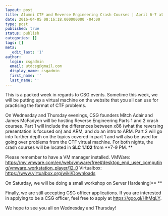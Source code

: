 ```yaml
---
layout: post
title: Alumni CTF and Reverse Engineering Crash Courses | April 6-7 at 7pm | SLC 1.102
date: 2016-04-05 08:16:18.000000000 -04:00
type: post
published: true
status: publish
categories: []
tags: []
meta:
  _edit_last: '1'
author:
  login: csgadmin
  email: utdcsg@gmail.com
  display_name: csgadmin
  first_name: ''
  last_name: ''
---
```


This is a packed week in regards to CSG events. Sometime this week, we will be putting up a virtual machine on the website that you all can use for practising the format of CTF problems.

<span class="aBn" tabindex="0" data-term="goog_1870565558"><span class="aQJ">On Wednesday</span></span> and <span class="aBn" tabindex="0" data-term="goog_1870565559"><span class="aQJ">Thursday</span></span> evenings, CSG founders Mitch Adair and James McFadyen will be hosting Reverse Engineering Parts 1 and 2 crash courses. Part 1 will include the differences between x86 (what the reversing presentation is focused on) and ARM, and do an intro to ARM. Part 2 will go into further depth on the topics covered in part 1 and will also be used for going over problems from the CTF virtual machine. For both nights, the crash courses will be located in **SLC 1.102** from **<span class="aBn" tabindex="0" data-term="goog_1870565560"><span class="aQJ">7-9 PM</span></span>.
**

Please remember to have a VM manager installed.
VMWare: <https://my.vmware.com/en/web/vmware/free#desktop_end_user_computing/vmware_workstation_player/12_0>
Virtualbox: <https://www.virtualbox.org/wiki/Downloads>

<span class="aBn" tabindex="0" data-term="goog_1870565561"><span class="aQJ">On Saturday</span></span>**,** we will be doing a small workshop on Server Hardening!**
**

Finally, we are still accepting CSG officer applications. If you are interested in applying to be a CSG officer, feel free to apply at <https://goo.gl/HhMqLY>.

We hope to see you all <span class="aBn" tabindex="0" data-term="goog_1870565562"><span class="aQJ">on Wednesday</span></span> and <span class="aBn" tabindex="0" data-term="goog_1870565563"><span class="aQJ">Thursday</span></span>!
